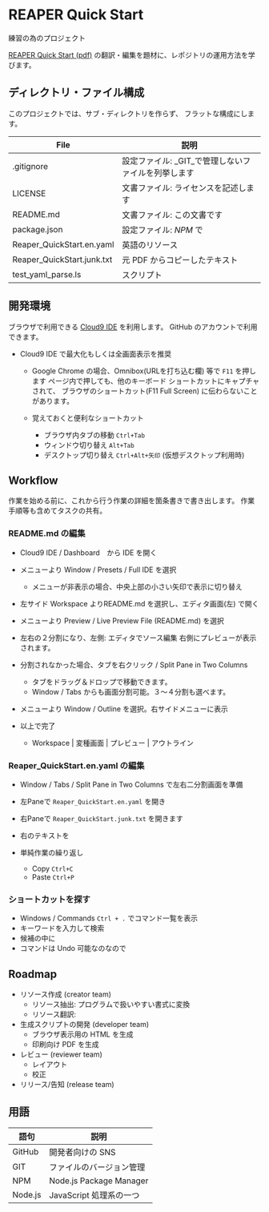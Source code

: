# REAPER Quick Start

練習の為のプロジェクト

[REAPER Quick Start (pdf)](http://www.reaper.fm/guides/REAPER%20Quick%20Start.pdf)
の翻訳・編集を題材に、レポジトリの運用方法を学びます。


## ディレクトリ・ファイル構成

このプロジェクトでは、サブ・ディレクトリを作らず、
フラットな構成にします。


| File | 説明 |
|------|------|
| .gitignore | 設定ファイル: _GIT_で管理しないファイルを列挙します |
| LICENSE | 文書ファイル: ライセンスを記述します |
| README.md | 文書ファイル: この文書です |
| package.json | 設定ファイル: _NPM_ で |
| Reaper_QuickStart.en.yaml | 英語のリソース |
| Reaper_QuickStart.junk.txt | 元 PDF からコピーしたテキスト |
| test_yaml_parse.ls | スクリプト |


## 開発環境

ブラウザで利用できる [Cloud9 IDE](http://c9.io) を利用します。
GitHub のアカウントで利用できます。


- Cloud9 IDE で最大化もしくは全画面表示を推奨
  - Google Chrome の場合、Omnibox(URLを打ち込む欄) 等で `F11` を押します
    ページ内で押しても、他のキーボード ショートカットにキャプチャされて、
    ブラウザのショートカット(F11 Full Screen) に伝わらないことがあります。

  - 覚えておくと便利なショートカット
    - ブラウザ内タブの移動 `Ctrl+Tab`
    - ウィンドウ切り替え `Alt+Tab`
    - デスクトップ切り替え `Ctrl+Alt+矢印` (仮想デスクトップ利用時)

## Workflow


作業を始める前に、これから行う作業の詳細を箇条書きで書き出します。
作業手順等も含めてタスクの共有。


### README.md の編集

- Cloud9 IDE / Dashboard　から IDE を開く
- メニューより Window / Presets / Full IDE を選択
  - メニューが非表示の場合、中央上部の小さい矢印で表示に切り替え
- 左サイド Workspace よりREADME.md を選択し、エディタ画面(左) で開く
- メニューより Preview / Live Preview File (README.md) を選択
- 左右の２分割になり、左側: エディタでソース編集
  右側にプレビューが表示されます。
- 分割されなかった場合、タブを右クリック / Split Pane in Two Columns
  - タブをドラッグ＆ドロップで移動できます。
  - Window / Tabs からも画面分割可能。３～４分割も選べます。
- メニューより Window / Outline を選択。右サイドメニューに表示

- 以上で完了
  - Workspace | 変種画面 | プレビュー | アウトライン


### Reaper_QuickStart.en.yaml の編集

- Window / Tabs / Split Pane in Two Columns で左右二分割画面を準備
- 左Paneで `Reaper_QuickStart.en.yaml` を開き
- 右Paneで `Reaper_QuickStart.junk.txt` を開きます
- 右のテキストを

- 単純作業の繰り返し
  - Copy `Ctrl+C`
  - Paste `Ctrl+P`

  
### ショートカットを探す

- Windows / Commands `Ctrl + .` でコマンド一覧を表示
- キーワードを入力して検索
- 候補の中に
- コマンドは Undo 可能なのなので



## Roadmap

- リソース作成 (creator team)
  - リソース抽出: プログラムで扱いやすい書式に変換
  - リソース翻訳: 
- 生成スクリプトの開発 (developer team)
  - ブラウザ表示用の HTML を生成
  - 印刷向け PDF を生成
- レビュー (reviewer team)
  - レイアウト
  - 校正
- リリース/告知 (release team)


## 用語

| 語句 | 説明 |
|------|------|
| GitHub | 開発者向けの SNS |
| GIT  | ファイルのバージョン管理 |
| NPM  | Node.js Package Manager |
| Node.js | JavaScript 処理系の一つ |

